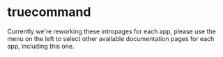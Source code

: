 # truecommand

Currently we're reworking these intropages for each app, please use the menu on the left to select other available documentation pages for each app, including this one.
